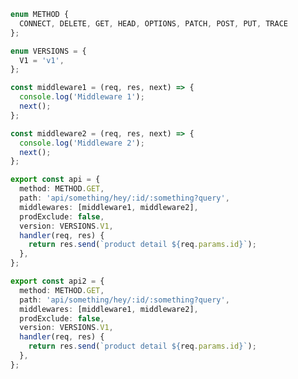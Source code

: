 <!--

"express-autoload-router": "^1.0.5",
"expressjs.routes.autoload": "^0.2.0"

https://developpaper.com/typescript-es6-promise-recursively-traverses-files-in-folders/

-->

```ts
enum METHOD {
  CONNECT, DELETE, GET, HEAD, OPTIONS, PATCH, POST, PUT, TRACE
};

enum VERSIONS = {
  V1 = 'v1',
};

const middleware1 = (req, res, next) => {
  console.log('Middleware 1');
  next();
};

const middleware2 = (req, res, next) => {
  console.log('Middleware 2');
  next();
};

export const api = {
  method: METHOD.GET,
  path: 'api/something/hey/:id/:something?query',
  middlewares: [middleware1, middleware2],
  prodExclude: false,
  version: VERSIONS.V1,
  handler(req, res) {
    return res.send(`product detail ${req.params.id}`);
  },
};

export const api2 = {
  method: METHOD.GET,
  path: 'api/something/hey/:id/:something?query',
  middlewares: [middleware1, middleware2],
  prodExclude: false,
  version: VERSIONS.V1,
  handler(req, res) {
    return res.send(`product detail ${req.params.id}`);
  },
};
```
